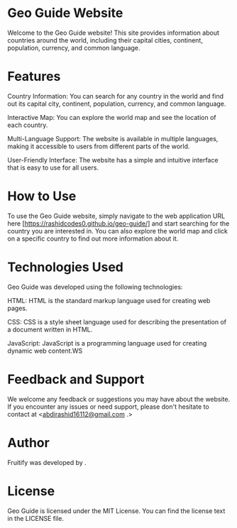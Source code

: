 # Geo Guide Website
Welcome to the Geo Guide website! This site provides information about countries around the world, including their capital cities, continent, population, currency, and common language.

# Features
Country Information: You can search for any country in the world and find out its capital city, continent, population, currency, and common language.

Interactive Map: You can explore the world map and see the location of each country.

Multi-Language Support: The website is available in multiple languages, making it accessible to users from different parts of the world.

User-Friendly Interface: The website has a simple and intuitive interface that is easy to use for all users.

# How to Use
To use the Geo Guide website, simply navigate to the web application URL here [https://rashidcodes0.github.io/geo-guide/] and start searching for the country you are interested in. You can also explore the world map and click on a specific country to find out more information about it.

# Technologies Used
Geo Guide was developed using the following technologies:

HTML: HTML is the standard markup language used for creating web pages.

CSS: CSS is a style sheet language used for describing the presentation of a document written in HTML.

JavaScript: JavaScript is a programming language used for creating dynamic web content.WS

# Feedback and Support
We welcome any feedback or suggestions you may have about the website. If you encounter any issues or need support, please don't hesitate to contact  at <abdirashid16112@gmail.com .> 

# Author
Fruitify was developed by <Abdirashid Noor>.

# License
Geo Guide is licensed under the MIT License. You can find the license text in the LICENSE file.

